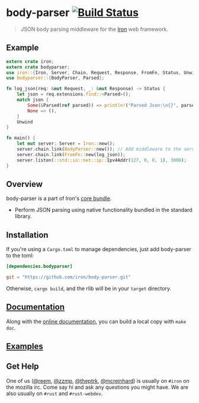 body-parser [![Build Status](https://secure.travis-ci.org/iron/body-parser.png?branch=master)](https://travis-ci.org/iron/body-parser)
====

> JSON body parsing middleware for the [Iron](https://github.com/iron/iron) web framework.

## Example

```rust
extern crate iron;
extern crate bodyparser;
use iron::{Iron, Server, Chain, Request, Response, FromFn, Status, Unwind};
use bodyparser::{BodyParser, Parsed};

fn log_json(req: &mut Request, _: &mut Response) -> Status {
    let json = req.extensions.find::<Parsed>();
    match json {
        Some(&Parsed(ref parsed)) => println!("Parsed Json:\n{}", parsed),
        None => (),
    }
    Unwind
}

fn main() {
    let mut server: Server = Iron::new();
    server.chain.link(BodyParser::new()); // Add middleware to the server's stack
    server.chain.link(FromFn::new(log_json));
    server.listen(::std::io::net::ip::Ipv4Addr(127, 0, 0, 1), 3000);
}
```

## Overview

body-parser is a part of Iron's [core bundle](https://github.com/iron/core).

- Perform JSON parsing using native functionality bundled in the standard
  library. 

## Installation

If you're using a `Cargo.toml` to manage dependencies, just add body-parser to the toml:

```toml
[dependencies.bodyparser]

git = "https://github.com/iron/body-parser.git"
```

Otherwise, `cargo build`, and the rlib will be in your `target` directory.

## [Documentation](http://docs.ironframework.io/bodyparser)

Along with the [online documentation](http://docs.ironframework.io/bodyparser),
you can build a local copy with `make doc`.

## [Examples](/examples)

## Get Help

One of us ([@reem](https://github.com/reem/), [@zzmp](https://github.com/zzmp/),
[@theptrk](https://github.com/theptrk/), [@mcreinhard](https://github.com/mcreinhard))
is usually on `#iron` on the mozilla irc. Come say hi and ask any questions you might have.
We are also usually on `#rust` and `#rust-webdev`.
